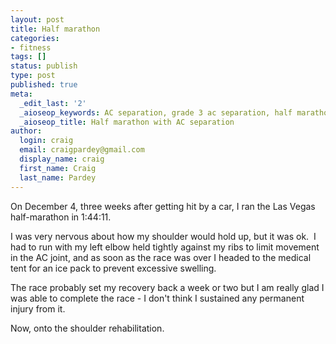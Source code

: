 ```yaml
---
layout: post
title: Half marathon
categories:
- fitness
tags: []
status: publish
type: post
published: true
meta:
  _edit_last: '2'
  _aioseop_keywords: AC separation, grade 3 ac separation, half marathon
  _aioseop_title: Half marathon with AC separation
author:
  login: craig
  email: craigpardey@gmail.com
  display_name: craig
  first_name: Craig
  last_name: Pardey
---
```


On December 4, three weeks after getting hit by a car, I ran the Las Vegas
half-marathon in 1:44:11.

I was very nervous about how my shoulder would hold up, but it was ok.  I had
to run with my left elbow held tightly against my ribs to limit movement in
the AC joint, and as soon as the race was over I headed to the medical tent
for an ice pack to prevent excessive swelling.

The race probably set my recovery back a week or two but I am really glad I
was able to complete the race - I don't think I sustained any permanent injury
from it.

Now, onto the shoulder rehabilitation.

